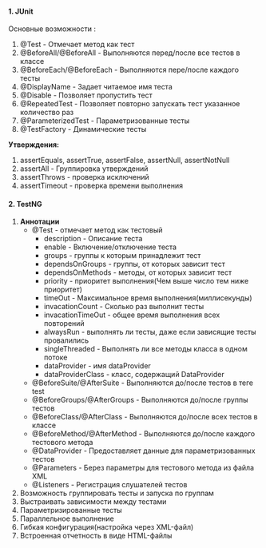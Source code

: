 #### 1. JUnit

Основные возможности :
1. @Test - Отмечает метод как тест
2. @BeforeAll/@BeforeAll - Выполняются перед/после все тестов в классе
3. @BeforeEach/@BeforeEach - Выполняются пере/после каждого тесты
4. @DisplayName - Задает читаемое имя теста
5. @Disable - Позволяет пропустить тест
6. @RepeatedTest - Позволяет повторно запускать тест указанное количество раз
7. @ParameterizedTest - Параметризованные тесты
8. @TestFactory - Динамические тесты

**Утверждения:**
1. assertEquals, assertTrue, assertFalse, assertNull, assertNotNull
2. assertAll - Группировка утверждений
3. assertThrows  - проверка исключений
4. assertTimeout - проверка времени выполнения


#### 2. TestNG
1. **Аннотации**
	- @Test - отмечает метод как тестовый
		- description - Описание теста
		-  enable - Включение/отключение теста
		- groups - группы к которым принадлежит тест
		- dependsOnGroups - группы, от которых зависит тест
		- dependsOnMethods - методы, от которых зависит тест
		- priority - приоритет выполнения(Чем выше число тем ниже приоритет)
		- timeOut - Максимальное время выполнения(миллисекунды)
		- invacationCount - Сколько раз выполнит тесты
		- invacationTimeOut - общее время выполнения всех повторений
		- alwaysRun - выполнять ли тесты, даже если зависящие тесты провалились 
		- singleThreaded - Выполнять ли все методы класса в одном потоке
		- dataProvider - имя dataProvider
		- dataProviderClass - класс, содержащий DataProvider
	- @BeforeSuite/@AfterSuite - Выполняются до/после тестов в теге test
	- @BeforeGroups/@AfterGroups - Выполняются до/после группы тестов
	- @BeforeClass/@AfterClass - Выполняются до/после всех тестов в классе
	- @BeforeMethod/@AfterMethod - Выполняются до/после каждого тестового метода
	- @DataProvider - Предоставляет данные для параметризованных тестов
	- @Parameters - Берез параметры для тестового метода из файла XML
	- @Listeners - Регистрация слушателей тестов
2. Возможность группировать тесты и запуска по группам
3. Выстраивать зависимости между тестами
4. Параметризированные тесты
5. Параллельное выполнение
6. Гибкая конфигурация(настройка через XML-файл)
7. Встроенная отчетность в виде HTML-файлы